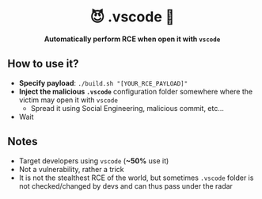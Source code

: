 <div align=center>
<h1>😈 .vscode 📁</h1>

<strong> Automatically perform RCE when open it with `vscode` </strong>
</div>

## How to use it?
* **Specify payload**: `./build.sh "[YOUR_RCE_PAYLOAD]"`
* **Inject the malicious `.vscode`** configuration folder somewhere where the victim may open it with `vscode`
   * Spread it using Social Engineering, malicious commit, etc...
* Wait


## Notes
* Target developers using `vscode` (**~50%** use it)
* Not a vulnerability, rather a trick
* It is not the stealthest RCE of the world, but sometimes `.vscode` folder is not checked/changed by devs and can thus pass under the radar
